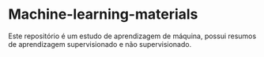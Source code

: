 # Machine-learning-materials
Este repositório é um estudo de aprendizagem de máquina, possui resumos de aprendizagem supervisionado e não supervisionado.

